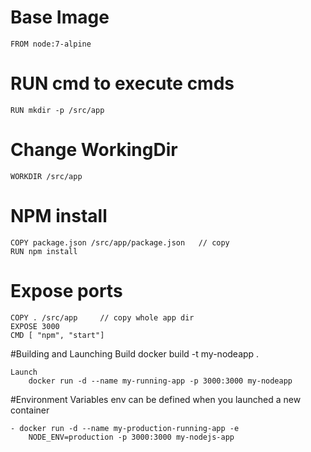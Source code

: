 # Base Image
	FROM node:7-alpine 

# RUN cmd to execute cmds
	RUN mkdir -p /src/app

# Change WorkingDir
	WORKDIR /src/app

# NPM install
	COPY package.json /src/app/package.json   // copy
	RUN npm install

# Expose ports
	COPY . /src/app  	// copy whole app dir
	EXPOSE 3000
	CMD [ "npm", "start"]

#Building and Launching
	Build
		docker build -t my-nodeapp .

	Launch
		docker run -d --name my-running-app -p 3000:3000 my-nodeapp

#Environment Variables
env can be defined when you launched a new container 
	
	- docker run -d --name my-production-running-app -e 
		NODE_ENV=production -p 3000:3000 my-nodejs-app
